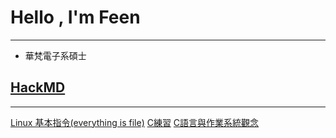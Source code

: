 # Hello , I'm Feen
---
- 華梵電子系碩士

## [HackMD](https://hackmd.io/@feenlin)
---
[Linux 基本指令(everything is file)](https://hackmd.io/@feenlin/Sy6TGCveK)
[C練習](https://hackmd.io/@feenlin/By-oT5PeF)
[C語言與作業系統觀念](https://hackmd.io/@feenlin/SJSFVuDxF)
